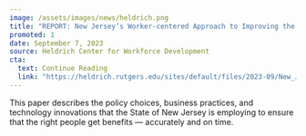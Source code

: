 ```yaml
---
image: /assets/images/news/heldrich.png
title: "REPORT: New Jersey’s Worker-centered Approach to Improving the Administration of Unemployment Insurance"
promoted: 1
date: September 7, 2023
source: Heldrich Center for Workforce Development
cta:
  text: Continue Reading
  link: "https://heldrich.rutgers.edu/sites/default/files/2023-09/New_Jersey%E2%80%99s_Worker-centered_Approach_to_Improving_the_Administration_of_Unemployment_Insurance.pdf"
---
```


This paper describes the policy choices, business practices, and technology innovations that the State of New Jersey is employing to ensure that the right people get benefits — accurately and on time.